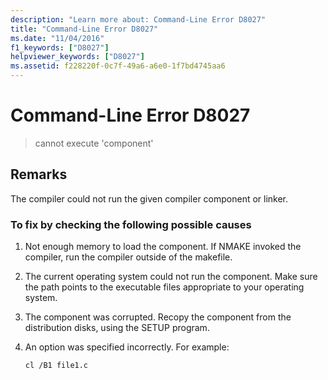 ```yaml
---
description: "Learn more about: Command-Line Error D8027"
title: "Command-Line Error D8027"
ms.date: "11/04/2016"
f1_keywords: ["D8027"]
helpviewer_keywords: ["D8027"]
ms.assetid: f228220f-0c7f-49a6-a6e0-1f7bd4745aa6
---
```

# Command-Line Error D8027

> cannot execute 'component'

## Remarks

The compiler could not run the given compiler component or linker.

### To fix by checking the following possible causes

1. Not enough memory to load the component. If NMAKE invoked the compiler, run the compiler outside of the makefile.

1. The current operating system could not run the component. Make sure the path points to the executable files appropriate to your operating system.

1. The component was corrupted. Recopy the component from the distribution disks, using the SETUP program.

1. An option was specified incorrectly. For example:

    ```
    cl /B1 file1.c
    ```
